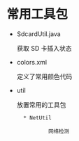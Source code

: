 常用工具包
=============

* SdcardUtil.java

	获取 SD 卡插入状态

* colors.xml

	定义了常用颜色代码

* util

	放置常用的工具包

		* NetUtil

				网络检测
